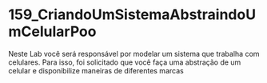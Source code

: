 # 159_CriandoUmSistemaAbstraindoUmCelularPoo
Neste Lab você será responsável por modelar um sistema que trabalha com celulares. Para isso, foi solicitado que você faça uma abstração de um celular e disponibilize maneiras de diferentes marcas
